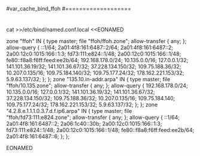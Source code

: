 #var_cache_bind_ffoh
#===================
#
cat >>/etc/bind/named.conf.local <<EONAMED

zone "ffoh" IN {
        type master;
        file "ffoh/ffoh.zone";
        allow-transfer { any; };
        allow-query { ::1/64; 2a01:4f8:161:6487::2/64; 2a01:4f8:161:6487::2; 2a00:12c0:1015:166::1:3; fd73:111:e824::1/48; 2a00:12c0:1015:166::1/48; fe80::f8a8:f6ff:feed:ee2b/64; 192.168.178.0/24; 10.135.0.0/16; 127.0.0.1/32; 141.101.36.19/32; 141.101.36.67/32; 37.228.134.150/32; 109.75.188.36/32; 10.207.0.135/16; 109.75.184.140/32; 109.75.177.24/32; 178.162.221.153/32; 5.9.63.137/32; };
};
zone "135.10.in-addr.arpa" IN {
        type master;
        file "ffoh/10.135.zone";
        allow-transfer { any; };
        allow-query { 192.168.178.0/24; 10.135.0.0/16; 127.0.0.1/32; 141.101.36.19/32; 141.101.36.67/32; 37.228.134.150/32; 109.75.188.36/32; 10.207.0.135/16; 109.75.184.140; 109.75.177.24/32; 178.162.221.153/32; 5.9.63.137/32; };
};
zone "4.2.8.e.1.1.1.0.3.7.d.f.ip6.arpa" IN {
        type master;
        file "ffoh/fd73:111:e824.zone";
        allow-transfer { any; };
        allow-query { ::1/64; 2a01:4f8:161:6487::2; 2a06:1c40::30b; 2a00:12c0:1015:166::1:3; fd73:111:e824::1/48; 2a00:12c0:1015:166::1/48; fe80::f8a8:f6ff:feed:ee2b/64; 2a01:4f8:161:6487::6; };
};

EONAMED
